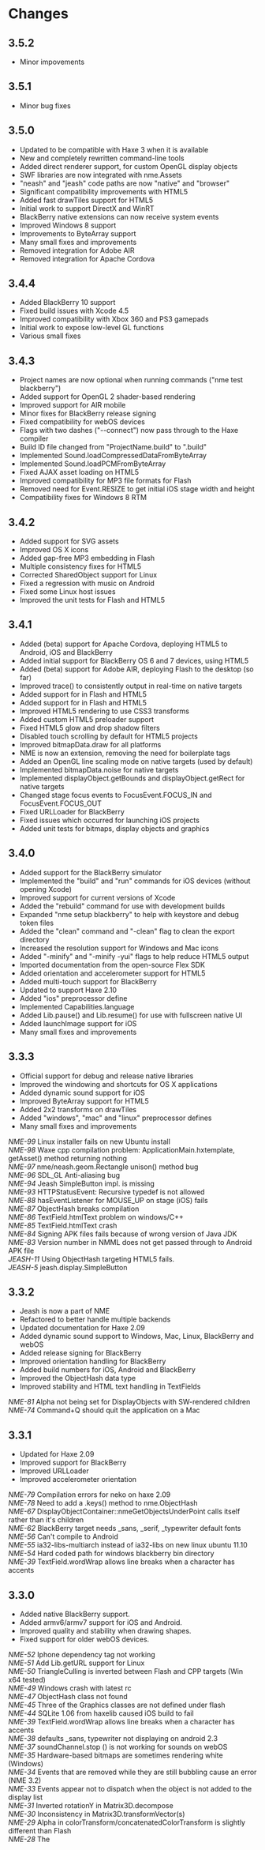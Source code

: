 Changes
=======

3.5.2
---------------
* Minor impovements

3.5.1
---------------
* Minor bug fixes

3.5.0
---------------
* Updated to be compatible with Haxe 3 when it is available
* New and completely rewritten command-line tools
* Added direct renderer support, for custom OpenGL display objects
* SWF libraries are now integrated with nme.Assets
* "neash" and "jeash" code paths are now "native" and "browser"
* Significant compatibility improvements with HTML5
* Added fast drawTiles support for HTML5
* Initial work to support DirectX and WinRT
* BlackBerry native extensions can now receive system events
* Improved Windows 8 support
* Improvements to ByteArray support
* Many small fixes and improvements
* Removed integration for Adobe AIR
* Removed integration for Apache Cordova

3.4.4
---------------
* Added BlackBerry 10 support
* Fixed build issues with Xcode 4.5
* Improved compatibility with Xbox 360 and PS3 gamepads
* Initial work to expose low-level GL functions
* Various small fixes


3.4.3
---------------
* Project names are now optional when running commands ("nme test blackberry")
* Added support for OpenGL 2 shader-based rendering
* Improved support for AIR mobile
* Minor fixes for BlackBerry release signing
* Fixed compatibility for webOS devices
* Flags with two dashes ("--connect") now pass through to the Haxe compiler
* Build ID file changed from "ProjectName.build" to ".build"
* Implemented Sound.loadCompressedDataFromByteArray
* Implemented Sound.loadPCMFromByteArray
* Fixed AJAX asset loading on HTML5
* Improved compatibility for MP3 file formats for Flash
* Removed need for Event.RESIZE to get initial iOS stage width and height
* Compatibility fixes for Windows 8 RTM


3.4.2
---------------
* Added support for SVG assets
* Improved OS X icons
* Added gap-free MP3 embedding in Flash
* Multiple consistency fixes for HTML5
* Corrected SharedObject support for Linux
* Fixed a regression with music on Android
* Fixed some Linux host issues
* Improved the unit tests for Flash and HTML5


3.4.1
---------------
* Added (beta) support for Apache Cordova, deploying HTML5 to Android, iOS and BlackBerry
* Added initial support for BlackBerry OS 6 and 7 devices, using HTML5
* Added (beta) support for Adobe AIR, deploying Flash to the desktop (so far)
* Improved trace() to consistently output in real-time on native targets
* Added support for <window parameters="" /> in Flash and HTML5
* Added support for <app url="" /> in Flash and HTML5
* Improved HTML5 rendering to use CSS3 transforms
* Added custom HTML5 preloader support
* Fixed HTML5 glow and drop shadow filters
* Disabled touch scrolling by default for HTML5 projects
* Improved bitmapData.draw for all platforms
* NME is now an extension, removing the need for boilerplate <ndll /> tags
* Added an OpenGL line scaling mode on native targets (used by default)
* Implemented bitmapData.noise for native targets
* Implemented displayObject.getBounds and displayObject.getRect for native targets
* Changed stage focus events to FocusEvent.FOCUS_IN and FocusEvent.FOCUS_OUT
* Fixed URLLoader for BlackBerry
* Fixed issues which occurred for launching iOS projects
* Added unit tests for bitmaps, display objects and graphics


3.4.0
---------------
* Added support for the BlackBerry simulator
* Implemented the "build" and "run" commands for iOS devices (without opening Xcode)
* Improved support for current versions of Xcode
* Added the "rebuild" command for use with development builds
* Expanded "nme setup blackberry" to help with keystore and debug token files
* Added the "clean" command and "-clean" flag to clean the export directory
* Increased the resolution support for Windows and Mac icons
* Added "-minify" and "-minify -yui" flags to help reduce HTML5 output
* Imported documentation from the open-source Flex SDK
* Added orientation and accelerometer support for HTML5
* Added multi-touch support for BlackBerry
* Updated to support Haxe 2.10
* Added "ios" preprocessor define
* Implemented Capabilities.language
* Added Lib.pause() and Lib.resume() for use with fullscreen native UI
* Added launchImage support for iOS
* Many small fixes and improvements


3.3.3
---------------
* Official support for debug and release native libraries
* Improved the windowing and shortcuts for OS X applications
* Added dynamic sound support for iOS
* Improved ByteArray support for HTML5
* Added 2x2 transforms on drawTiles
* Added "windows", "mac" and "linux" preprocessor defines
* Many small fixes and improvements

*NME-99* Linux installer fails on new Ubuntu install  
*NME-98* Waxe cpp compilation problem: ApplicationMain.hxtemplate, getAsset() method returning nothing  
*NME-97* nme/neash.geom.Rectangle unison() method bug  
*NME-96* SDL_GL Anti-aliasing bug  
*NME-94* Jeash SimpleButton impl. is missing  
*NME-93* HTTPStatusEvent: Recursive typedef is not allowed  
*NME-88* hasEventListener for MOUSE_UP on stage (iOS) fails  
*NME-87* ObjectHash breaks compilation  
*NME-86* TextField.htmlText problem on windows/C++  
*NME-85* TextField.htmlText crash  
*NME-84* Signing APK files fails because of wrong version of Java JDK  
*NME-83* Version number in NMML does not get passed through to Android APK file  
*JEASH-11* Using ObjectHash targeting HTML5 fails.  
*JEASH-5* jeash.display.SimpleButton  


3.3.2
---------------
* Jeash is now a part of NME
* Refactored to better handle multiple backends
* Updated documentation for Haxe 2.09
* Added dynamic sound support to Windows, Mac, Linux, BlackBerry and webOS
* Added release signing for BlackBerry
* Improved orientation handling for BlackBerry
* Added build numbers for iOS, Android and BlackBerry
* Improved the ObjectHash data type
* Improved stability and HTML text handling in TextFields

*NME-81* Alpha not being set for DisplayObjects with SW-rendered children  
*NME-74* Command+Q should quit the application on a Mac  


3.3.1
---------------
* Updated for Haxe 2.09
* Improved support for BlackBerry
* Improved URLLoader
* Improved accelerometer orientation

*NME-79* Compilation errors for neko on haxe 2.09  
*NME-78* Need to add a .keys() method to nme.ObjectHash  
*NME-67* DisplayObjectContainer::nmeGetObjectsUnderPoint calls itself rather than it's children  
*NME-62* BlackBerry target needs _sans, _serif, _typewriter default fonts  
*NME-56* Can't compile to Android  
*NME-55* ia32-libs-multiarch instead of ia32-libs on new linux ubuntu 11.10  
*NME-54* Hard coded path for windows blackberry bin directory  
*NME-39* TextField.wordWrap allows line breaks when a character has accents  


3.3.0
---------------
* Added native BlackBerry support.
* Added armv6/armv7 support for iOS and Android.
* Improved quality and stability when drawing shapes.
* Fixed support for older webOS devices.

*NME-52* Iphone dependency tag not working  
*NME-51* Add Lib.getURL support for Linux  
*NME-50* TriangleCulling is inverted between Flash and CPP targets (Win x64 tested)  
*NME-49* Windows crash with latest rc  
*NME-47* ObjectHash class not found  
*NME-45* Three of the Graphics classes are not defined under flash  
*NME-44* SQLite 1.06 from haxelib caused iOS build to fail  
*NME-39* TextField.wordWrap allows line breaks when a character has accents  
*NME-38* defaults _sans, typewriter not displaying on android 2.3  
*NME-37* soundChannel.stop () is not working for sounds on webOS  
*NME-35* Hardware-based bitmaps are sometimes rendering white (Windows)  
*NME-34* Events that are removed while they are still bubbling cause an error (NME 3.2)  
*NME-33* Events appear not to dispatch when the object is not added to the display list  
*NME-31* Inverted rotationY in Matrix3D.decompose  
*NME-30* Inconsistency in Matrix3D.transformVector(s)  
*NME-29* Alpha in colorTransform/concatenatedColorTransform is slightly different than Flash  
*NME-28* The <template /> tag does not create target directories if they do not exist  
*NME-27* Graphics drawn using Tilesheet.drawTiles do not register click events for the parent object  
*NME-26* Using a BlendMode or mask fails when the object has lines  
*NME-24* Calling "removeChild" when the object is not a child does not throw an error  
*NME-22* displayObjectContainer.addChildAt calls addChild internally, but it should act separately  
*NME-20* Using bitmapData.draw fails when the target includes lines  
*NME-19* Delta for MouseEvent.MOUSE_WHEEL should be reversed  
*NME-18* Custom display object events are not bubbling  
*NME-16* nme.utils.Timer does not respect a change in delay unless it is stopped and restarted  
*NME-13* Input TextFields do not respect defaultTextFormat if you don't set the text property first  
*NME-11* Use system folders for SharedObject on Mac  
*NME-7* Need to implement nme.system.Capabilities for BlackBerry  
*NME-6* Need to implement SharedObject for BlackBerry  
*NME-5* Need to implement accelerometer support for BlackBerry  
*NME-3* Android JNI is causing issues in NME 3.2  
*NME-1* Checking the size of a Shape fails when lines are included  


3.2.1
---------------
* Added "nme.text.NMEFont" to allow haxe-based fonts.
* Added "nme.display.SimpleButton" support to SWF generation.
* Resolved issues when compiling waxe-based projects that don't use NME.
* Updated "nme setup" for newer toolchains.
* Android builds now require Android NDK r7 or newer.
* iOS builds now compile for armv7 by default.
* Stability improvements and small fixes.


3.2.0
---------------
* Android applications will install to external storage (SD card) by default.
* Improved support for special directories on all targets.
* Added built-in support for SWF assets (Flash and C++ targets).
* Created a new "display" command for improved IDE support.
* Revised and improved the NMML file specification.
* Addressed "disappearing object" issues with the software renderer.
* Added support for "template" files, overwriting the default files for each target.
* URLLoader now supports HTTP POST and SSL on C++ targets.
* Added "mobile", "web" and "desktop" defines, for simplicity.
* Tilesheet.drawTiles now includes compatibility for use in Flash.
* Joystick support added for Windows, Mac and Linux.
* Improved tessellation for primitives in the hardware renderer.
* Made it possible to add additional iOS frameworks through NMML.
* Automatically handling orientation changes on iOS now.
* Many other fixes and improvements.


3.1.1
---------------
* Fixed graphics.drawTriangles (sorry!).
* Moved the drawTiles API to "nme.display.Tilesheet".
* Added Flash support for tileSheet.drawTiles.
* Improved the Flash preloader.
* Added preloader support to HTML5.
* Added "nme.utils.Timer".
* Several small fixes.


3.1.0
---------------
* Added HTML5 support (together with Jeash).
* Added support for Opera widgets, using Flash.
* Added support for Chrome apps, using Flash.
* Added multi-touch for webOS.
* Added code for NME installer.
* Added cross-publishing for Neko (experimental).
* Added "document" command for project documentation.
* Updated support for changes in XCode 4.3 and OS X Lion.
* Updated support for changes the Android SDK tools.
* Added "nme.Assets" for strong-typed, cross-platform embedded assets.
* Added "nme.net.SharedObject" support for Neko and C++ targets.
* Added "nme.JNI" to simplify Java access on Android.
* Added "nme.system.Capabilities" for screen DPI on Neko and C++.
* Added "build", "run" and "test" support for iOS.
* Added support for scale, alpha, RGB and smoothing in graphics.drawTiles.
* Added "setup" command to automate install of necessary toolchains.
* Added support for Android release-signing.
* Improved TTF and WAV embedding on Flash.
* Improved support for NME extensions.
* Many other compile, feature and consistency improvements.


3.0.0
---------------
* Added install-tool to make cross-platform development easier.
* Added webOS support.
* Added CURL support.
* Many, many improvements to flash compatibility.

 
2.0.0
---------------
* Overhauled just about everything.
* Added initial Android support.


0.3.1
---------------
* A few minor changes to make neash integration easier.
* Fixed bug with rendering PNG images to bitmaps.
* Added some font-path logic to make finding font files easier on non-windows.


0.3.0
---------------
* Major upgrade to add the flash drawing API.
* Renamed some classes to conform to the flash class structure.
* Statically link NME.ndll with SDL libraries for windows.
* Added initial Linux port.
* Removed SGE dependency.
* Added a bunch of examples.
* Added a GameBase class to simplify some tasks.


0.2.0
---------------
* Removed SDL_Net (haXe has far superior capabilities)
* Added SGE
* Removed SDL_TTF replacing it with functions in SGE
* Added Bitmap Font support from SGE
* Added scale and rotate surface support from SGE


0.1.1
---------------
* Added a couple of samples to get users going with the library


0.1.0
---------------
* Initial release of the Neko Media Engine (NME)
